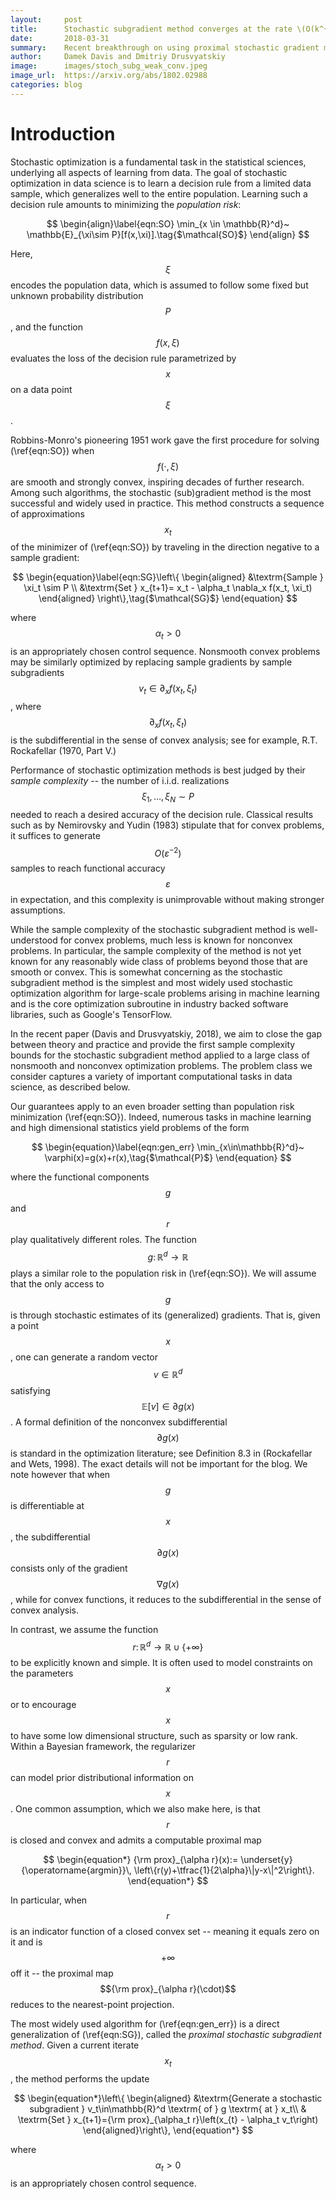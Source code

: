 ```yaml
---
layout:     post
title:      Stochastic subgradient method converges at the rate \(O(k^{-1/4})\) on weakly convex functions
date:       2018-03-31
summary:    Recent breakthrough on using proximal stochastic gradient method for weakly convex functions.
author:     Damek Davis and Dmitriy Drusvyatskiy
image:      images/stoch_subg_weak_conv.jpeg
image_url:  https://arxiv.org/abs/1802.02988
categories: blog
---
```


Introduction
============

Stochastic optimization is a fundamental task in the statistical sciences, 
underlying all aspects of learning from data. The goal of stochastic optimization in data science 
is to learn a decision rule from a limited data sample, which generalizes well to the entire population.
Learning such a decision rule amounts to  minimizing the *population risk*: 

$$
\begin{align}\label{eqn:SO}
	\min_{x \in \mathbb{R}^d}~ \mathbb{E}_{\xi\sim P}[f(x,\xi)].\tag{$\mathcal{SO}$}
\end{align}
$$

Here, $$\xi$$ encodes the population data, which is assumed 
to follow some fixed but unknown probability distribution $$P$$, 
and the function $$f(x,\xi)$$ evaluates the loss of the decision rule 
parametrized by $$x$$ on a data point $$\xi$$. 

Robbins-Monro's pioneering 1951 work gave the first procedure 
for solving (\ref{eqn:SO}) when $$f(\cdot, \xi)$$ are smooth and strongly convex, 
inspiring decades of further research. Among such algorithms,
the stochastic (sub)gradient method is the most successful and widely used in practice.
This method constructs a sequence of approximations $$x_t$$ of the minimizer of (\ref{eqn:SO})
by traveling in the direction negative to a sample gradient:

$$
\begin{equation}\label{eqn:SG}\left\{
	\begin{aligned}
		&\textrm{Sample } \xi_t \sim P \\
		&\textrm{Set } x_{t+1}= x_t - \alpha_t \nabla_x f(x_t, \xi_t)
	\end{aligned}
	\right\},\tag{$\mathcal{SG}$}
\end{equation}
$$

where $$\alpha_t>0$$ is an appropriately chosen control sequence. 
Nonsmooth convex problems may be similarly optimized by replacing sample gradients 
by sample subgradients $$ v_t\in \partial_x f(x_t,\xi_t)$$, where
$$\partial_x f(x_t, \xi_t)$$ is the subdifferential
in the sense of convex analysis; see for example, R.T. Rockafellar (1970, Part V.)


Performance of stochastic optimization methods is best judged 
by their *sample complexity* -- the number of i.i.d. realizations
$$\xi_1, \ldots, \xi_N \sim P$$ needed to reach a desired accuracy of the decision rule.
Classical results such as by Nemirovsky and Yudin (1983) 
stipulate that for convex problems, it suffices to generate
$$O(\varepsilon^{-2})$$ samples to reach functional accuracy $$\varepsilon$$ in expectation, 
and this complexity is unimprovable without making stronger assumptions. 


While the sample complexity of the stochastic subgradient method is well-understood for convex problems,
much less is known for nonconvex problems. In particular, 
the sample complexity of the method is not yet known for any 
reasonably wide class of problems beyond those that are smooth or convex.
This is somewhat concerning as the stochastic subgradient method is 
the simplest and most widely used stochastic optimization algorithm for 
large-scale problems arising in machine learning and is the core optimization subroutine 
in industry backed software libraries, such as Google's TensorFlow.

In the recent paper (Davis and Drusvyatskiy, 2018), we aim to close the gap 
between theory and practice and provide the first sample complexity bounds 
for the stochastic subgradient method applied to a large class 
of nonsmooth and nonconvex  optimization problems. The problem class we consider 
captures a variety of important computational tasks in data science, as described below.


Our guarantees apply to an even broader setting than population risk minimization (\ref{eqn:SO}). 
Indeed, numerous tasks in machine learning and high dimensional statistics yield problems of the form

$$
\begin{equation}\label{eqn:gen_err}
	\min_{x\in\mathbb{R}^d}~ \varphi(x)=g(x)+r(x),\tag{$\mathcal{P}$}
\end{equation}
$$

where the functional components $$g$$ and $$r$$ play qualitatively different roles. 
The function $$g\colon\mathbb{R}^d\to\mathbb{R}$$ plays a similar role 
to the population risk in (\ref{eqn:SO}). We will assume 
that the only access to $$g$$ is through stochastic estimates of 
its (generalized) gradients. That is,  given a point $$x$$, one can
generate a random vector $$v\in\mathbb{R}^d$$ satisfying 
$$\mathbb{E}[v]\in \partial g(x)$$. A formal definition of the 
nonconvex subdifferential $$\partial g(x)$$ is standard in
the optimization literature; see Definition 8.3 in (Rockafellar and Wets, 1998). 
The exact details will not be important for the blog. 
We note however that when $$g$$ is differentiable at $$x$$, 
the subdifferential $$\partial g(x)$$ consists only of the gradient 
$$\nabla g(x)$$, while for convex functions, 
it reduces to the subdifferential in the sense of convex analysis.


In contrast, we assume the function $$r\colon\mathbb{R}^d\to\mathbb{R}\cup\{+\infty\}$$
to be explicitly known and simple. It is often used to model constraints on the parameters
 $$x$$ or to encourage $$x$$ to have some low dimensional structure, such as sparsity or low rank.
 Within a Bayesian framework, the regularizer $$r$$ can model prior distributional information on 
 $$x$$. One common assumption, which we also make here, is that
 $$r$$ is closed and convex and admits a computable proximal map 
 
 $$
 \begin{equation*}
	{\rm prox}_{\alpha r}(x):= \underset{y}{\operatorname{argmin}}\, \left\{r(y)+\tfrac{1}{2\alpha}\|y-x\|^2\right\}.
\end{equation*}
$$

In particular, when $$r$$ is an indicator function of a closed convex set 
-- meaning it equals zero on it and is $$+\infty$$ off it -- 
the proximal map $${\rm prox}_{\alpha r}(\cdot)$$ reduces to the nearest-point projection.

The most widely used algorithm  for (\ref{eqn:gen_err}) is a direct generalization of (\ref{eqn:SG}), 
called the *proximal stochastic subgradient method*. Given a current iterate $$x_t$$, the
method performs the update

$$
\begin{equation*}\left\{
	\begin{aligned}
		&\textrm{Generate a stochastic subgradient } v_t\in\mathbb{R}^d \textrm{ of } g \textrm{ at } x_t\\
		& \textrm{Set } x_{t+1}={\rm prox}_{\alpha_t r}\left(x_{t} - \alpha_t v_t\right)
	\end{aligned}\right\},
\end{equation*}
$$ 

where $$\alpha_t>0$$ is an appropriately chosen control sequence.




